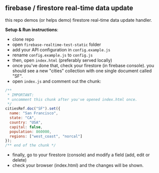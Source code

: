 ## firebase / firestore real-time data update

this repo demos (or helps demo) firestore real-time data update handler.

**Setup & Run instructions**:

- clone repo
- open `firebase-realtime-test-static` folder
- add your API configuration in `config.example.js`
- rename `config.example.js` to `config.js`
- then, open `index.html` (preferably served locally)
- once you've done that, check your firestore (in firebase console). you should see a new "cities" collection with one single document called "SF".
- open `index.js` and comment out the chunk:

```js
/**
 * IMPORTANT:
 * uncomment this chunk after you've opened index.html once.
 */
citiesRef.doc("SF").set({
  name: "San Francisco",
  state: "CA",
  country: "USA",
  capital: false,
  population: 860000,
  regions: ["west_coast", "norcal"]
});
/** end of the chunk */
```

- finally, go to your firestore (console) and modify a field (add, edit or delete)
- check your browser (index.html) and the changes will be shown.

